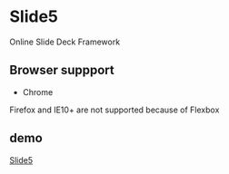 # Slide5

Online Slide Deck Framework

## Browser suppport

* Chrome

Firefox and IE10+ are not supported because of Flexbox

## demo

[Slide5](http://mescoda.github.io/Slide5/slide5.html)